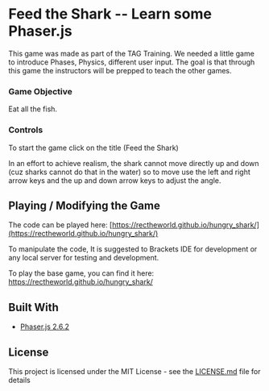 
# Feed the Shark -- Learn some Phaser.js

This game was made as part of the TAG Training. We needed a little game to introduce Phases, Physics, different user input.  The goal is that through this game the instructors will be prepped to teach the other games. 

### Game Objective 
Eat all the fish. 

### Controls
To start the game click on the title (Feed the Shark)

In an effort to achieve realism, the shark cannot move directly up and down (cuz sharks cannot do that in the water) so to move use the left and right arrow keys and the up and down arrow keys to adjust the angle.


## Playing / Modifying the Game
The code can be played here: [https://rectheworld.github.io/hungry_shark/](https://rectheworld.github.io/hungry_shark/)

To manipulate the code, It is suggested to Brackets IDE for development or any local server for testing and development.

To play the base game, you can find it here: https://rectheworld.github.io/hungry_shark/


## Built With
* [Phaser.js 2.6.2 ]([https://phaser.io/](https://phaser.io/)) 


## License

This project is licensed under the MIT License - see the [LICENSE.md](LICENSE.md) file for details
